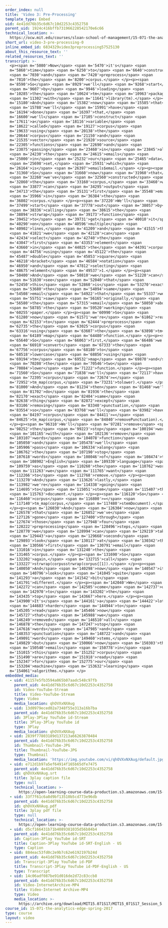 ```yaml
---
order_index: null
title: 'Video 3: Pre-Processing'
template_type: Embed
uid: 4e41dd76b35c6d67c10d2253c4352758
parent_uid: 1924c416bffb731966228542170e6c66
technical_location: >-
  https://ocw.mit.edu/courses/sloan-school-of-management/15-071-the-analytics-edge-spring-2017/text-analytics/predictive-coding-bringing-text-analytics-to-the-courtroom-recitation/video-3-pre-processing/video-3-pre-processing-0
short_url: video-3-pre-processing-0
inline_embed_id: 6834329video3preprocessing57525130
about_this_resource_text: ''
related_resources_text: ''
transcript: >-
  <p><span m='5080'>Now</span> <span m='5470'>it's</span> <span
  m='5860'>time</span> <span m='6250'>to</span> <span m='6640'>construct</span>
  <span m='7030'>and</span> <span m='7420'>preprocess</span> <span
  m='7810'>the</span> <span m='8200'>corpus.</span> </p><p><span
  m='8590'>So</span> <span m='8929'>we'll</span> <span m='9268'>start</span>
  <span m='9607'>by</span> <span m='9946'>loading</span> <span
  m='10285'>the</span> <span m='10624'>tm</span> <span m='10963'>package</span>
  <span m='11302'>with</span> <span m='11641'>library(tm).</span> </p><p><span
  m='15180'>And</span> <span m='15382'>now</span> <span m='15585'>that</span>
  <span m='15788'>we'll</span> <span m='15991'>have</span> <span
  m='16194'>done</span> <span m='16397'>that,</span> <span
  m='16600'>we'll</span> <span m='17105'>construct</span> <span
  m='17611'>a</span> <span m='18116'>variable</span> <span
  m='18622'>called</span> <span m='19127'>corpus</span> <span
  m='19633'>using</span> <span m='20138'>the</span> <span
  m='20644'>corpus</span> <span m='21150'>and</span> <span
  m='21535'>vector</span> <span m='21920'>source</span> <span
  m='22305'>functions</span> <span m='22690'>and</span> <span
  m='23075'>passing</span> <span m='23460'>in</span> <span m='23845'>all</span>
  <span m='24230'>the</span> <span m='24615'>emails</span> <span
  m='25000'>in</span> <span m='25232'>our</span> <span m='25465'>data</span>
  <span m='25698'>set,</span> <span m='25931'>which</span> <span
  m='26164'>is</span> <span m='26397'>emails$email.</span> </p><p><span
  m='31360'>So</span> <span m='31660'>now</span> <span m='31960'>that</span>
  <span m='32260'>we've</span> <span m='32560'>constructed</span> <span
  m='32860'>the</span> <span m='33160'>corpus,</span> <span m='33460'>we</span>
  <span m='33877'>can</span> <span m='34295'>output</span> <span
  m='34713'>the</span> <span m='35131'>first</span> <span m='35548'>email</span>
  <span m='35966'>in</span> <span m='36384'>the</span> <span
  m='36802'>corpus.</span> </p><p><span m='37220'>We'll</span> <span
  m='37499'>start</span> <span m='37778'>out</span> <span m='38057'>by</span>
  <span m='38336'>calling</span> <span m='38615'>the</span> <span
  m='38894'>strwrap</span> <span m='39173'>function</span> <span
  m='39452'>to</span> <span m='39731'>get</span> <span m='40010'>it</span> <span
  m='40290'>on</span> <span m='40596'>multiple</span> <span
  m='40902'>lines,</span> <span m='41209'>and</span> <span m='41515'>then</span>
  <span m='41821'>we</span> <span m='42128'>can</span> <span
  m='42434'>select</span> <span m='42740'>the</span> <span
  m='43047'>first</span> <span m='43353'>element</span> <span
  m='43660'>in</span> <span m='44025'>the</span> <span m='44391'>corpus</span>
  <span m='44756'>using</span> <span m='45122'>the</span> <span
  m='45487'>double</span> <span m='45853'>square</span> <span
  m='46218'>bracket</span> <span m='46584'>notation</span> <span
  m='46950'>and</span> <span m='47812'>selecting</span> <span
  m='48675'>element</span> <span m='49537'>1.</span> </p><p><span
  m='50400'>And</span> <span m='50810'>we</span> <span m='51220'>can</span>
  <span m='51630'>see</span> <span m='52040'>that</span> <span
  m='52450'>this</span> <span m='52860'>is</span> <span m='53270'>exactly</span>
  <span m='53680'>the</span> <span m='54094'>same</span> <span
  m='54508'>email</span> <span m='54922'>that</span> <span m='55337'>we</span>
  <span m='55751'>saw</span> <span m='56165'>originally,</span> <span
  m='56580'>the</span> <span m='57315'>email</span> <span m='58050'>about</span>
  <span m='58785'>the</span> <span m='59520'>working</span> <span
  m='60255'>paper.</span> </p><p><span m='60990'>So</span> <span
  m='61280'>now</span> <span m='61571'>we're</span> <span m='61862'>ready</span>
  <span m='62153'>to</span> <span m='62444'>preprocess</span> <span
  m='62735'>the</span> <span m='63025'>corpus</span> <span
  m='63316'>using</span> <span m='63607'>the</span> <span m='63898'>tm</span>
  <span m='64189'>map</span> <span m='64480'>function.</span> </p><p><span
  m='65640'>So</span> <span m='66063'>first,</span> <span m='66486'>we'll</span>
  <span m='66910'>convert</span> <span m='67333'>the</span> <span
  m='67756'>corpus</span> <span m='68180'>to</span> <span
  m='68518'>lowercase</span> <span m='68856'>using</span> <span
  m='69194'>tm</span> <span m='69532'>map</span> <span m='69870'>and</span>
  <span m='70208'>the</span> <span m='70546'>two</span> <span
  m='70884'>lower</span> <span m='71222'>function.</span> </p><p><span
  m='71560'>So</span> <span m='71838'>we'll</span> <span m='72117'>have</span>
  <span m='72395'>corpus</span> <span m='72674'>=</span> <span
  m='72952'>tm_map(corpus,</span> <span m='73231'>tolower).</span> </p><p><span
  m='81000'>And</span> <span m='81234'>then</span> <span m='81468'>we'll</span>
  <span m='81702'>do</span> <span m='81936'>the</span> <span
  m='82170'>exact</span> <span m='82404'>same</span> <span
  m='82638'>thing</span> <span m='82872'>except</span> <span
  m='83106'>removing</span> <span m='83340'>punctuation,</span> <span
  m='83554'>so</span> <span m='83768'>we'll</span> <span m='83982'>have</span>
  <span m='84197'>corpus</span> <span m='84411'>=</span> <span
  m='84625'>tm_map(corpus,</span> <span m='84840'>removePunctuation).</span>
  </p><p><span m='96310'>We'll</span> <span m='97281'>remove</span> <span
  m='98252'>the</span> <span m='99223'>stop</span> <span m='100194'>words</span>
  <span m='101165'>with</span> <span m='102136'>remove</span> <span
  m='103107'>words</span> <span m='104078'>function</span> <span
  m='105050'>and</span> <span m='105478'>we'll</span> <span
  m='105906'>pass</span> <span m='106334'>along</span> <span
  m='106762'>the</span> <span m='107190'>stop</span> <span
  m='107618'>words</span> <span m='108046'>of</span> <span m='108474'>the</span>
  <span m='108902'>English</span> <span m='109330'>language</span> <span
  m='109759'>as</span> <span m='110260'>the</span> <span m='110762'>words</span>
  <span m='111263'>we</span> <span m='111765'>want</span> <span
  m='112266'>to</span> <span m='112768'>remove.</span> </p><p><span
  m='113270'>And</span> <span m='113626'>lastly,</span> <span
  m='113982'>we're</span> <span m='114338'>going</span> <span
  m='114695'>to</span> <span m='115051'>stem</span> <span m='115407'>the</span>
  <span m='115763'>document.</span> </p><p><span m='116120'>So</span> <span
  m='116460'>corpus</span> <span m='116800'>=</span> <span
  m='117140'>tm_map(corpus,</span> <span m='117480'>stemDocument).</span>
  </p><p><span m='126030'>And</span> <span m='126304'>now</span> <span
  m='126578'>that</span> <span m='126852'>we've</span> <span
  m='127126'>gone</span> <span m='127400'>through</span> <span
  m='127674'>those</span> <span m='127948'>four</span> <span
  m='128222'>preprocessing</span> <span m='128496'>steps,</span> <span
  m='128770'>we</span> <span m='128994'>can</span> <span m='129219'>take</span>
  <span m='129443'>a</span> <span m='129668'>second</span> <span
  m='129893'>look</span> <span m='130117'>at</span> <span m='130342'>the</span>
  <span m='130566'>first</span> <span m='130791'>email</span> <span
  m='131016'>in</span> <span m='131240'>the</span> <span
  m='131465'>corpus.</span> </p><p><span m='131690'>So</span> <span
  m='132202'>again,</span> <span m='132715'>call</span> <span
  m='133227'>strwrap(corpusstrwrap(corpus{[1]).</span> </p><p><span
  m='140050'>And</span> <span m='140298'>now</span> <span m='140547'>it</span>
  <span m='140796'>looks</span> <span m='141045'>quite</span> <span
  m='141293'>a</span> <span m='141542'>bit</span> <span
  m='141791'>different.</span> </p><p><span m='142040'>We</span> <span
  m='142272'>can</span> <span m='142505'>come</span> <span m='142737'>up</span>
  <span m='142970'>to</span> <span m='143202'>the</span> <span
  m='143435'>top</span> <span m='143667'>here.</span> </p><p><span
  m='143900'>It's</span> <span m='144161'>a</span> <span m='144422'>lot</span>
  <span m='144683'>harder</span> <span m='144944'>to</span> <span
  m='145205'>read</span> <span m='145466'>now</span> <span
  m='145727'>that</span> <span m='145988'>we</span> <span
  m='146249'>removed</span> <span m='146510'>all</span> <span
  m='146878'>the</span> <span m='147247'>stop</span> <span
  m='147616'>words</span> <span m='147985'>and</span> <span
  m='148353'>punctuation</span> <span m='148722'>and</span> <span
  m='149091'>word</span> <span m='149460'>stems,</span> <span
  m='149829'>but</span> <span m='150066'>now</span> <span m='150303'>the</span>
  <span m='150540'>emails</span> <span m='150778'>in</span> <span
  m='151015'>this</span> <span m='151252'>corpus</span> <span
  m='151490'>are</span> <span m='151918'>ready</span> <span
  m='152347'>for</span> <span m='152775'>our</span> <span
  m='153204'>machine</span> <span m='153632'>learning</span> <span
  m='154061'>algorithms.</span> </p>
embedded_media:
  - uid: 41157e5fb3594a065b07aadc548c97fb
    parent_uid: 4e41dd76b35c6d67c10d2253c4352758
    id: Video-YouTube-Stream
    title: Video-YouTube-Stream
    type: Video
    media_location: qhOVXxNXAug
  - uid: 13d0979eced02a7348f55e313a16b7ba
    parent_uid: 4e41dd76b35c6d67c10d2253c4352758
    id: 3Play-3Play YouTube id-Stream
    title: 3Play-3Play YouTube id
    type: 3Play
    media_location: qhOVXxNXAug
  - uid: 2839f77803189d137213a66263870484
    parent_uid: 4e41dd76b35c6d67c10d2253c4352758
    id: Thumbnail-YouTube-JPG
    title: Thumbnail-YouTube-JPG
    type: Thumbnail
    media_location: 'https://img.youtube.com/vi/qhOVXxNXAug/default.jpg'
  - uid: e712d1b97a5ef64914f165b65dfe7475
    parent_uid: 4e41dd76b35c6d67c10d2253c4352758
    id: qhOVXxNXAug.srt
    title: 3play caption file
    type: null
    technical_location: >-
      https://open-learning-course-data-production.s3.amazonaws.com/15-071-the-analytics-edge-spring-2017/e712d1b97a5ef64914f165b65dfe7475_qhOVXxNXAug.srt
  - uid: 33f7f61c6a8d9bf13510b5cd773e96db
    parent_uid: 4e41dd76b35c6d67c10d2253c4352758
    id: qhOVXxNXAug.pdf
    title: 3play pdf file
    type: null
    technical_location: >-
      https://open-learning-course-data-production.s3.amazonaws.com/15-071-the-analytics-edge-spring-2017/33f7f61c6a8d9bf13510b5cd773e96db_qhOVXxNXAug.pdf
  - uid: d5cf166431b71b4089381035d56b84b4
    parent_uid: 4e41dd76b35c6d67c10d2253c4352758
    id: Caption-3Play YouTube id-SRT
    title: Caption-3Play YouTube id-SRT-English - US
    type: Caption
  - uid: 884eac53fd0c2e9b7c62e6192197b24d
    parent_uid: 4e41dd76b35c6d67c10d2253c4352758
    id: Transcript-3Play YouTube id-PDF
    title: Transcript-3Play YouTube id-PDF-English - US
    type: Transcript
  - uid: 14c06adf087be91d016de2d72c83ccb8
    parent_uid: 4e41dd76b35c6d67c10d2253c4352758
    id: Video-InternetArchive-MP4
    title: Video-Internet Archive-MP4
    type: Video
    media_location: >-
      https://archive.org/download/MIT15.071S17/MIT15_071S17_Session_5.4.04_300k.mp4
course_id: 15-071-the-analytics-edge-spring-2017
type: course
layout: video
---
```


